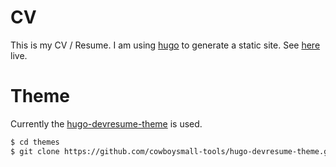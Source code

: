# CV

This is my CV / Resume. I am using [hugo](https://gohugo.io) to generate a static site. See [here](https://pixelchrome.org/about) live.

# Theme

Currently the [hugo-devresume-theme](https://github.com/cowboysmall-tools/hugo-devresume-theme) is used. 

```sh
$ cd themes
$ git clone https://github.com/cowboysmall-tools/hugo-devresume-theme.git
```